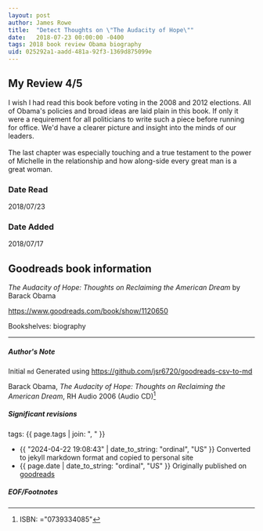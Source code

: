 ```yaml
---
layout: post
author: James Rowe
title:  "Detect Thoughts on \"The Audacity of Hope\""
date:   2018-07-23 00:00:00 -0400
tags: 2018 book review Obama biography
uid: 025292a1-aadd-481a-92f3-1369d875099e
---
```


<!-- highly dependent on how you personally use jekyll templates, and how you want this to show up -->
<!-- escape any jekyll keys with double brackets -->

## My Review 4/5

I wish I had read this book before voting in the 2008 and 2012 elections. All of Obama's policies and broad ideas are laid plain in this book. If only it were a requirement for all politicians to write such a piece before running for office. We'd have a clearer picture and insight into the minds of our leaders.<br/><br/>The last chapter was especially touching and a true testament to the power of Michelle in the relationship and how along-side every great man is a great woman.

### Date Read
2018/07/23

### Date Added
2018/07/17

## Goodreads book information

*The Audacity of Hope: Thoughts on Reclaiming the American Dream* by Barack Obama

https://www.goodreads.com/book/show/1120650

Bookshelves: biography

---

##### Author's Note

Initial `md` Generated using https://github.com/jsr6720/goodreads-csv-to-md

Barack Obama, *The Audacity of Hope: Thoughts on Reclaiming the American Dream*,  RH Audio 2006 (Audio CD)[^1]

##### Significant revisions

tags: {{ page.tags | join: ", " }} <!-- todo move this somewhere -->

- {{ "2024-04-22 19:08:43" | date_to_string: "ordinal", "US" }} Converted to jekyll markdown format and copied to personal site
- {{ page.date | date_to_string: "ordinal", "US" }} Originally published on [goodreads](https://www.goodreads.com)

##### EOF/Footnotes

[^1]: ISBN: ="0739334085"